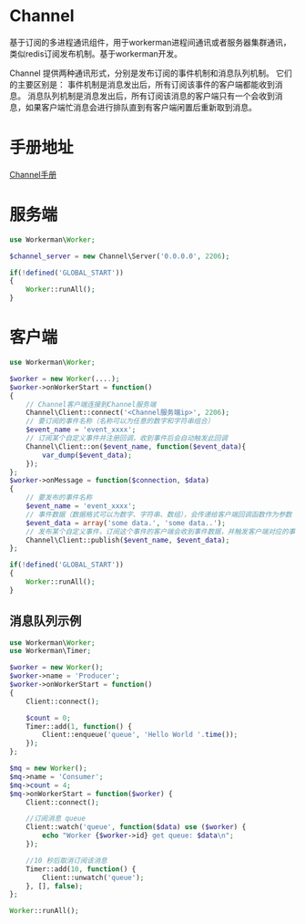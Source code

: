 # Channel
基于订阅的多进程通讯组件，用于workerman进程间通讯或者服务器集群通讯，类似redis订阅发布机制。基于workerman开发。

Channel 提供两种通讯形式，分别是发布订阅的事件机制和消息队列机制。
它们的主要区别是：
事件机制是消息发出后，所有订阅该事件的客户端都能收到消息。
消息队列机制是消息发出后，所有订阅该消息的客户端只有一个会收到消息，如果客户端忙消息会进行排队直到有客户端闲置后重新取到消息。

# 手册地址
[Channel手册](http://doc.workerman.net/components/channel.html)

# 服务端
```php
use Workerman\Worker;

$channel_server = new Channel\Server('0.0.0.0', 2206);

if(!defined('GLOBAL_START'))
{
    Worker::runAll();
}
```

# 客户端
```php
use Workerman\Worker;

$worker = new Worker(....);
$worker->onWorkerStart = function()
{
    // Channel客户端连接到Channel服务端
    Channel\Client::connect('<Channel服务端ip>', 2206);
    // 要订阅的事件名称（名称可以为任意的数字和字符串组合）
    $event_name = 'event_xxxx';
    // 订阅某个自定义事件并注册回调，收到事件后会自动触发此回调
    Channel\Client::on($event_name, function($event_data){
        var_dump($event_data);
    });
};
$worker->onMessage = function($connection, $data)
{
    // 要发布的事件名称
    $event_name = 'event_xxxx';
    // 事件数据（数据格式可以为数字、字符串、数组），会传递给客户端回调函数作为参数
    $event_data = array('some data.', 'some data..');
    // 发布某个自定义事件，订阅这个事件的客户端会收到事件数据，并触发客户端对应的事件回调
    Channel\Client::publish($event_name, $event_data);
};

if(!defined('GLOBAL_START'))
{
    Worker::runAll();
}
````

## 消息队列示例
```php
use Workerman\Worker;
use Workerman\Timer;

$worker = new Worker();
$worker->name = 'Producer';
$worker->onWorkerStart = function()
{
    Client::connect();

    $count = 0;
    Timer::add(1, function() {
        Client::enqueue('queue', 'Hello World '.time());
    });
};

$mq = new Worker();
$mq->name = 'Consumer';
$mq->count = 4;
$mq->onWorkerStart = function($worker) {
    Client::connect();

    //订阅消息 queue
    Client::watch('queue', function($data) use ($worker) {
        echo "Worker {$worker->id} get queue: $data\n";
    });

    //10 秒后取消订阅该消息
    Timer::add(10, function() {
        Client::unwatch('queue');
    }, [], false);
};

Worker::runAll();
```